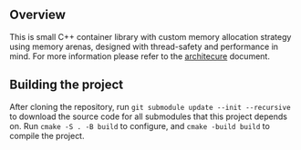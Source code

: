 ## Overview
This is small C++ container library with custom memory allocation strategy using memory arenas, designed with thread-safety and performance in mind. For more information please refer to the [architecure](./architecture.md) document.

## Building the project
After cloning the repository, run `git submodule update --init --recursive` to download the source code for all submodules that this project depends on. Run `cmake -S . -B build` to configure, and `cmake -build build` to compile the project.